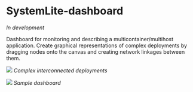 # SystemLite-dashboard

*In development*

Dashboard for monitoring and describing a multicontainer/multihost application.
Create graphical representations of complex deployments by dragging nodes onto
the canvas and creating network linkages between them.

![](http://i.imgur.com/95GK0jf.png)
*Complex interconnected deployments*

![](http://i.imgur.com/Xvj1WE9.png)
*Sample dashboard*

